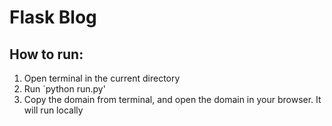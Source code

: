 # Flask Blog
## How to run:
1. Open terminal in the current directory
2. Run `python run.py'
3. Copy the domain from terminal, and open the domain in your browser. It will run locally
